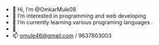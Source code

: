 - 👋 Hi, I’m @OmkarMule08
- 👀 I’m interested in programming and web developing
- 🌱 I’m currently learning various programing languages .
- 💞️
- 📫 omule46@gmail.com / 9637803003


<!---
OmkarMule08/OmkarMule08 is a ✨ special ✨ repository because its `README.md` (this file) appears on your GitHub profile.
You can click the Preview link to take a look at your changes.
--->
